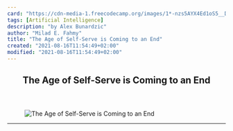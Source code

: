 ```yaml
---
card: "https://cdn-media-1.freecodecamp.org/images/1*-nzs5AYX4Ed1oS5__D0d4Q.jpeg"
tags: [Artificial Intelligence]
description: "by Alex Bunardzic"
author: "Milad E. Fahmy"
title: "The Age of Self-Serve is Coming to an End"
created: "2021-08-16T11:54:49+02:00"
modified: "2021-08-16T11:54:49+02:00"
---
```

<div class="site-wrapper">
<main id="site-main" class="site-main outer">
<div class="inner">
<article class="post-full post tag-artificial-intelligence tag-technology tag-economics tag-business tag-design ">
<header class="post-full-header">
<h1 class="post-full-title">The Age of Self-Serve is Coming to an End</h1>
</header>
<figure class="post-full-image">
<picture>
<source media="(max-width: 700px)" sizes="1px" srcset="data:image/gif;base64,R0lGODlhAQABAIAAAAAAAP///yH5BAEAAAAALAAAAAABAAEAAAIBRAA7 1w">
<source media="(min-width: 701px)" sizes="(max-width: 800px) 400px,
(max-width: 1170px) 700px,
1400px" srcset="https://cdn-media-1.freecodecamp.org/images/1*-nzs5AYX4Ed1oS5__D0d4Q.jpeg 300w,
https://cdn-media-1.freecodecamp.org/images/1*-nzs5AYX4Ed1oS5__D0d4Q.jpeg 600w,
https://cdn-media-1.freecodecamp.org/images/1*-nzs5AYX4Ed1oS5__D0d4Q.jpeg 1000w,
https://cdn-media-1.freecodecamp.org/images/1*-nzs5AYX4Ed1oS5__D0d4Q.jpeg 2000w">
<img onerror="this.style.display='none'" src="https://cdn-media-1.freecodecamp.org/images/1*-nzs5AYX4Ed1oS5__D0d4Q.jpeg" alt="The Age of Self-Serve is Coming to an End">
</picture>
</figure>
<section class="post-full-content">
<div class="post-content medium-migrated-article">
</div>
<hr>
</section>
</article>
</div>
</main>
</div>
<!-- Google Tag Manager (noscript) -->
<!-- End Google Tag Manager (noscript) -->
